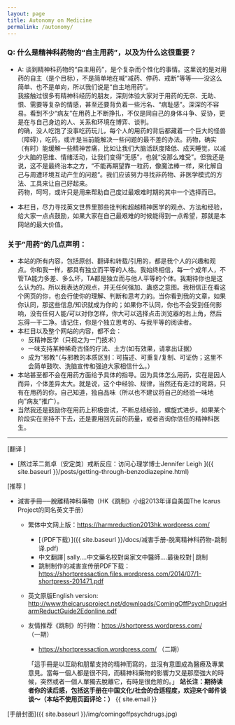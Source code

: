 ```yaml
---
layout: page
title: Autonomy on Medicine
permalink: /autonomy/
---
```

### Q: 什么是精神科药物的“自主用药”，以及为什么这很重要？
* A: 谈到精神科药物的“自主用药”，是个复杂而个性化的事情。这里说的是对用药的自主（是个目标），不是简单地在喊“减药、停药、戒断”等等——没这么简单、也不是单向，所以我们说是“自主地用药”。  
   我接触过很多有精神科经历的朋友，深刻体验大家对于用药的无奈、无助、恨、需要等复杂的情感，甚至还要背负着一些污名、“病耻感”。深深的不容易。看到不少“病友”在用药上不断挣扎，不仅是同自己的身体斗争、妥协，更是在与自己身边的人、关系和环境在博弈、谈判。  
    的确，没人吃饱了没事吃药玩儿，每个人的用药的背后都藏着一个巨大的怪兽（障碍），吃药，或许是当前能解决一些问题的最不差的办法。药物，确实（有时）能缓解一些精神苦痛，比如让我们大脑活跃度降低、成天睡觉，以减少大脑的思维、情绪活动，让我们变得“无感”，也就“没那么难受”。但我还是说，这不是最终治本之方，“不能再期望靠一粒药，像魔法棒一样，来化解自己与周遭环境互动产生的问题“。我们应该努力寻找非药物、非医学模式的方法、工具来让自己好起来。  
    药物，呵呵，或许只是用来帮助自己度过最艰难时期的其中一个选择而已。 

* 本栏目，尽力寻找英文世界里那些批判和超越精神医学的观点、方法和经验，给大家一点点鼓励，如果大家在自己最艰难的时候能得到一点希望，那就是本网站的最大价值。  


### 关于”用药“的几点声明：
* 本站的所有内容，包括原创、翻译和转载/引用的，都是我个人的兴趣和观点。你和我一样，都具有独立而平等的人格。我始终相信，每一个成年人，不管TA能力多差、多么坏，TA都是独立而与他人平等的个体。我期待你也是这么认为的。所以我表达的观点，并无任何强加、蛊惑之意图。我相信正在看这个网页的你，也会行使你的理解、判断和思考力的。当你看到我的文章，如果你认同，那这些信息/知识就成为你的；如果你不认同，你也不会受到任何影响，没有任何人能/可以对你怎样，你大可以选择点击浏览器的右上角，然后忘得一干二净。请记住，你是个独立思考的、与我平等的阅读者。  
* 本栏目以及整个网站的内容，都不会：
  - 反精神医学（只视之为一门技术）
  - 一味支持某种稀奇古怪的疗法、土方(如有效果，请拿出证据）
  - 成为”邪教“（与邪教的本质区别：可描述、可重复/复制、可证伪；这里不会简单鼓吹、洗脑宣传和强迫大家相信什么。） 
* 本站甚至都不会在用药方面给予具体的指导。因为具体怎么用药，实在是因人而异，个体差异太大。就是说，这个中经验、规律，当然还有走过的弯路，只有在用药的你，自己知道，独自品味（所以也不建议将自己的经验一味地向”病友“推广）。
* 当然我还是鼓励你在用药上积极尝试，不断总结经验，螺旋式进步。如果某个阶段实在坚持不下去，还是要用回先前的药量，或者咨询你信任的精神科医生。

<hr>

[翻译 ]

- [熬过苯二氮卓（安定类）戒断反应：访问心理学博士Jennifer Leigh ]({{ site.baseurl }}/posts/getting-through-benzodiazepine.html)  

[推荐 ]

- 減害手冊──脫離精神科藥物（HK《跳制》小组2013年译自美国The Icarus Project的同名英文手册）  
    - 繁体中文网上版：https://harmreduction2013hk.wordpress.com/  
        - [（PDF下载）]({{ site.baseurl }}/docs/减害手册-脱离精神科药物-跳制译.pdf)
        - 中文翻譯│sally....中文藥名校對吳家文中醫師....最後校對│跳制   
        - 跳制制作的减害宣传册PDF下载：https://shortpressaction.files.wordpress.com/2014/07/1-shortpress-201471.pdf
    - 英文原版English version: http://www.theicarusproject.net/downloads/ComingOffPsychDrugsHarmReductGuide2Edonline.pdf  
    - 友情推荐《跳制》的刊物：https://shortpress.wordpress.com/ （一期）  
        - https://shortpressaction.wordpress.com/ （二期）  

        「這手冊是以互助和朋輩支持的精神而寫的，並沒有意圖成為醫療及專業意見。當每一個人都是很不同，而精神科藥物的影響力又是那麼強大的時候，突然或者一個人單獨去脫離它，有時是很危險的。」
        **站长注：期待读者你的读后感，包括这手册在中国文化/社会的合适程度，欢迎来个邮件谈谈～（本站不使用页面评论：）** {{ site.email }}

[手册封面]({{ site.baseurl }}/img/comingoffpsychdrugs.jpg)
